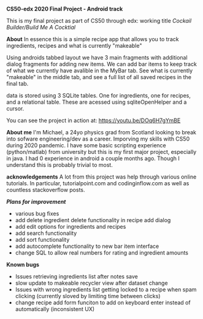 **CS50-edx 2020 Final Project - Android track**

This is my final project as part of CS50 through edx: working title _Cockail Builder/Build Me A Cocktial_

**About**
In essence this is a simple recipe app that allows you to track ingredients, recipes and what is currently "makeable"

Using androids tabbed layout we have 3 main fragments with additional dialog fragments for adding new items.
We can add bar items to keep track of what we currently have avalible in the MyBar tab. See what is currently "makeable" in the middle tab, and see a full list of all saved recipes in the final tab.

data is stored using 3 SQLite tables. One for ingredients, one for recipes, and a relational table. These are acessed using sqliteOpenHelper and a cursor.


You can see the project in action at: https://youtu.be/DOq6H7gYmBE

**About me**
I'm Michael, a 24yo physics grad from Scotland looking to break into sofware engineering/dev as a career. Imporving my skills with CS50 during 2020 pandemic. I have some basic scripting experience (python/matlab) from university but this is my first major project, especially in java. I had 0 experience in android a couple months ago. Though I understand this is probably trivial to most.

**acknowledgements**
A lot from this project was help through various online tutorials. In particular, tutorialpoint.com and codinginflow.com as well as countless stackoverflow posts.


_**Plans for improvement**_

- various bug fixes
- add delete ingredient delete functionality in recipe add dialog
- add edit options for ingredients and recipes
- add search functionality
- add sort functionality
- add autocomplete functionality to new bar item interface
- change SQL to allow real numbers for rating and ingredient amounts

**Known bugs**
- Issues retrieving ingredients list after notes save
- slow update to makeable recycler view after dataset change
- Issues with wrong ingredients list getting locked to a recipe when spam clicking (currently sloved by limiting time between clicks)
- change recipe add form funciton to add on keyboard enter instead of automatically (inconsistent UX)